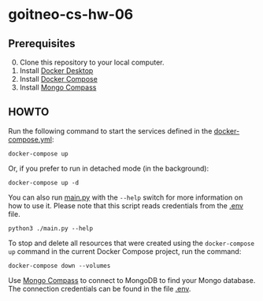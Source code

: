 # goitneo-cs-hw-06

## Prerequisites

0. Clone this repository to your local computer.
1. Install [Docker Desktop](https://www.docker.com/products/docker-desktop/)
2. Install [Docker Compose](https://docs.docker.com/compose/install/)
3. Install [Mongo Compass](https://www.mongodb.com/products/tools/compass)

## HOWTO

Run the following command to start the services defined in the [docker-compose.yml](./docker-compose.yaml):

```shell
docker-compose up
```

Or, if you prefer to run in detached mode (in the background):

```shell
docker-compose up -d
```

You can also run [main.py](./main.py) with the `--help` switch for more information on how to use it. Please note that this script reads credentials from the [.env](./.env) file.

```shell
python3 ./main.py --help
```

To stop and delete all resources that were created using the `docker-compose up` command in the current Docker Compose project, run the command:

```shell
docker-compose down --volumes
```

Use [Mongo Compass](https://www.mongodb.com/products/tools/compass) to connect to MongoDB to find your Mongo database. The connection credentials can be found in the file [.env](./.env).

